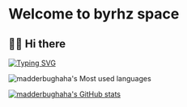 # Welcome to byrhz space

## 👋🏻 Hi there

[![Typing SVG](https://readme-typing-svg.demolab.com?font=Fira+Code&weight=500&size=24&pause=1000&color=1A054C&random=false&width=435&lines=Python+%26+Go+%26+NodeJS)](https://git.io/typing-svg)

![madderbughaha's Most used languages](https://github-readme-stats.vercel.app/api/top-langs/?username=madderbughaha&layout=compact&langs_count=10)

[![madderbughaha's GitHub stats](https://github-readme-stats.vercel.app/api?username=madderbughaha)](https://github.com/anuraghazra/github-readme-stats)